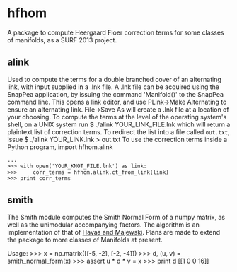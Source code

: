 hfhom
=====

A package to compute Heergaard Floer correction terms for some classes of manifolds, as a SURF 2013 project.

alink
-----
Used to compute the terms for a double branched cover of an alternating link, with input supplied in a .lnk file.
A .lnk file can be acquired using the SnapPea application, by issuing the command 'Manifold()' to the SnapPea command line.
This opens a link editor, and use PLink->Make Alternating to ensure an alternating link. File->Save As will create a .lnk
file at a location of your choosing. To compute the terms at the level of the operating system's shell, on a UNIX system 
run 
    $ ./alink YOUR_LINK_FILE.lnk
which will return a plaintext list of correction terms. 
To redirect the list into a file called `out.txt`, issue 
    $ ./alink YOUR_LINK.lnk > out.txt
To use the correction terms inside a Python program, 
    import hfhom.alink

    ...
    >>> with open('YOUR_KNOT_FILE.lnk') as link:
    >>>     corr_terms = hfhom.alink.ct_from_link(link) 
    >>> print corr_terms

smith
-----
The Smith module computes the Smith Normal Form of a numpy matrix, as well as 
the unimodular accompanying factors. The algorithm is an implementation of
that of [Havas and Majewski](http://itee.uq.edu.au/~havas/1997hm.pdf). 
Plans are made to extend the package to more classes of Manifolds at present.

Usage:
    >>> x = np.matrix([[-5, -2], [-2, -4]])
    >>> d, (u, v) = smith_normal_form(x)
    >>> assert u * d * v = x
    >>> print d
    [[1 0
      0 16]]

